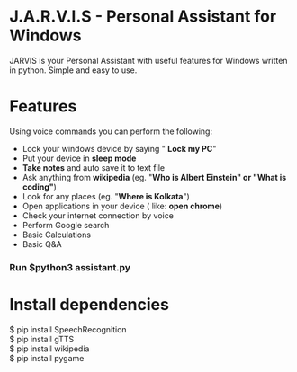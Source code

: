 # J.A.R.V.I.S - Personal Assistant for Windows
JARVIS is your Personal Assistant with useful features for Windows written in python. Simple and easy to use.

# Features
  Using voice commands you can perform the following: 
  - Lock your windows device by saying " **Lock my PC**"
  - Put your device in **sleep mode**
  - **Take notes** and auto save it to text file
  - Ask anything from **wikipedia** (eg. "**Who is Albert Einstein" or "What is coding"**)
  - Look for any places (eg. "**Where is Kolkata**")
  - Open applications in your device ( like: **open chrome**)
  - Check your internet connection by voice
  - Perform Google search
  - Basic Calculations
  - Basic Q&A

### Run $python3 assistant.py

# Install dependencies
$ pip install SpeechRecognition\
$ pip install gTTS\
$ pip install wikipedia\
$ pip install pygame
